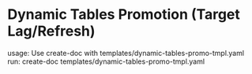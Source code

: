 # Dynamic Tables Promotion (Target Lag/Refresh)

usage: Use create-doc with templates/dynamic-tables-promo-tmpl.yaml
run: create-doc templates/dynamic-tables-promo-tmpl.yaml
